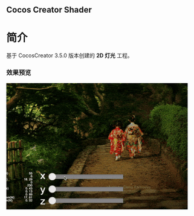 ## Cocos Creator Shader

# 简介
基于 CocosCreator 3.5.0 版本创建的 **2D 灯光** 工程。

### 效果预览
![image](../../../gif/202202/2022022415.gif)